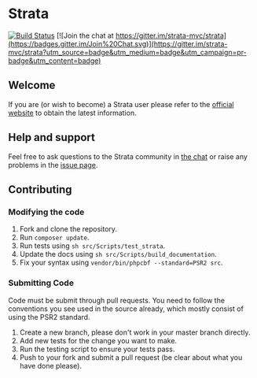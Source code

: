 Strata
======

[![Build Status](https://travis-ci.org/strata-mvc/strata.svg?branch=master)](https://travis-ci.org/strata-mvc/strata) [![Join the chat at https://gitter.im/strata-mvc/strata](https://badges.gitter.im/Join%20Chat.svg)](https://gitter.im/strata-mvc/strata?utm_source=badge&utm_medium=badge&utm_campaign=pr-badge&utm_content=badge)

## Welcome

If you are (or wish to become) a Strata user please refer to the [official website](http://strata-framework.com/) to obtain the latest information.

## Help and support

Feel free to ask questions to the Strata community in [the chat](https://gitter.im/strata-mvc/strata) or raise any problems in the [issue page](https://github.com/francoisfaubert/strata/issues).

## Contributing

### Modifying the code

1. Fork and clone the repository.
1. Run `composer update`.
1. Run tests using `sh src/Scripts/test_strata`.
1. Update the docs using `sh src/Scripts/build_documentation`.
1. Fix your syntax using `vendor/bin/phpcbf --standard=PSR2 src`.

### Submitting Code

Code must be submit through pull requests. You need to follow the conventions you see used in the source already, which mostly consist of using the PSR2 standard.

1. Create a new branch, please don't work in your master branch directly.
1. Add new tests for the change you want to make.
1. Run the testing script to ensure your tests pass.
1. Push to your fork and submit a pull request (be clear about what you have done please).
